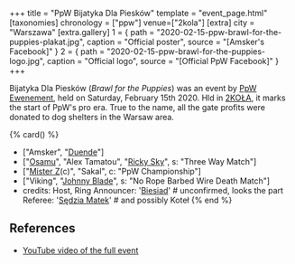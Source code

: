 +++
title = "PpW Bijatyka Dla Piesków"
template = "event_page.html"
[taxonomies]
chronology = ["ppw"]
venue=["2kola"]
[extra]
city = "Warszawa"
[extra.gallery]
1 = { path = "2020-02-15-ppw-brawl-for-the-puppies-plakat.jpg", caption = "Official poster", source = "[Amsker's Facebook]" }
2 = { path = "2020-02-15-ppw-brawl-for-the-puppies-logo.jpg", caption = "Official logo", source = "[Official PpW Facebook]" }
+++

Bijatyka Dla Piesków (_Brawl for the Puppies_) was an event by [PpW Ewenement](@/o/ppw.md), held on Saturday, February 15th 2020.
Hld in [2KOŁA](@/v/2kola.md), it marks the start of PpW's pro era.
True to the name, all the gate profits were donated to dog shelters in the Warsaw area.

{% card() %}
- ["Amsker", "[Duende](@/w/sedzia-borys.md)"]
- ["[Osamu](@/w/osamu.md)", "Alex Tamatou", "[Ricky Sky](@/w/ricky-sky.md)", s: "Three Way Match"]
- ["[Mister Z](@/w/mister-z.md)(c)", "Sakal", c: "PpW Championship"]
- ["Viking", "[Johnny Blade](@/w/johnny-blade.md)", s: "No Rope Barbed Wire Death Match"]
- credits:
    Host, Ring Announcer: '[Biesiad](@/w/biesiad.md)' # unconfirmed, looks the part
    Referee: '[Sędzia Matek](@/w/sedzia-matek.md)' # and possibly Koteł
{% end %}

## References

* [YouTube video of the full event](https://www.youtube.com/watch?v=anNMdjJa8xM)
